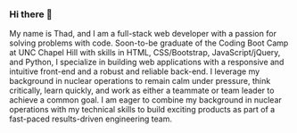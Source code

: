### Hi there 👋

My name is Thad, and I am a full-stack web developer with a passion for solving problems with code. Soon-to-be graduate of the Coding Boot Camp at UNC Chapel Hill with skills in HTML, CSS/Bootstrap, JavaScript/jQuery, and Python, I specialize in building web applications with a responsive and intuitive front-end and a robust and reliable back-end. I leverage my background in nuclear operations to remain calm under pressure, think critically, learn quickly, and work as either a teammate or team leader to achieve a common goal. I am eager to combine my background in nuclear operations with my technical skills to build exciting products as part of a fast-paced results-driven engineering team.

<!--
**thadkingcole/thadkingcole** is a ✨ _special_ ✨ repository because its `README.md` (this file) appears on your GitHub profile.

Here are some ideas to get you started:

- 🔭 I’m currently working on ...
- 🌱 I’m currently learning ...
- 👯 I’m looking to collaborate on ...
- 🤔 I’m looking for help with ...
- 💬 Ask me about ...
- 📫 How to reach me: ...
- 😄 Pronouns: ...
- ⚡ Fun fact: ...
-->
